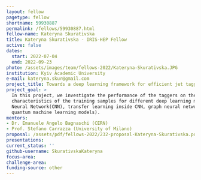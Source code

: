 ```yaml
---
layout: fellow
pagetype: fellow
shortname: 59930887
permalink: /fellows/59930887.html
fellow-name: Kateryna Skurativska
title: Kateryna Skurativska - IRIS-HEP Fellow
active: false
dates:
  start: 2022-07-04
  end: 2022-09-23
photo: /assets/images/team/fellows-2022/Kateryna-Skurativska.JPG
institution: Kyiv Academic University
e-mail: kateryna.skur@gmail.com
project_title: Towards a deep learning framework for efficient jet tagging
project_goal: >
  In this project, we investigate the performance of the taggers on the theoretical
  characteristics of the training samples for different deep learning models(Convolutional
  Neural Network(CNN), transfer learning inside CNN, graph neural network LundNet,
  quantum machine learning models).
mentors:
- Dr. Emanuele Angelo Bagnaschi (CERN)
- Prof. Stefano Carrazza (University of Milano)
proposal: /assets/pdf/fellows-2022/232-proposal-Kateryna-Skurativska.pdf
presentations:
current_status: ''
github-username: SkurativskaKateryna
focus-area:
challenge-area:
funding-source: other
---
```

